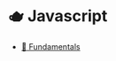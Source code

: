 # 🫖 Javascript

- [🎒 Fundamentals](https://betterprogramming.pub/an-intro-to-javascript-for-experienced-programmers-who-could-use-a-strong-dose-of-fundamentals-31535030616b)
